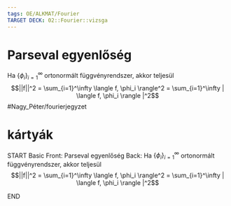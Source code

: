 ```yaml
---
tags: OE/ALKMAT/Fourier 
TARGET DECK: 02::Fourier::vizsga
---
```

# Parseval egyenlőség
Ha $\{ \phi_i \}_{i=1}^\infty$ ortonormált függvényrendszer, akkor teljesül
$$||f||^2 = \sum_{i=1}^\infty \langle f, \phi_i \rangle^2 = \sum_{i=1}^\infty | \langle f, \phi_i \rangle |^2$$
#Nagy_Péter/fourierjegyzet 

# kártyák
START
Basic
Front:
Parseval egyenlőség
Back:
Ha $\{ \phi_i \}_{i=1}^\infty$ ortonormált függvényrendszer, akkor teljesül
$$||f||^2 = \sum_{i=1}^\infty \langle f, \phi_i \rangle^2 = \sum_{i=1}^\infty | \langle f, \phi_i \rangle |^2$$
<!--ID: 1685831062076-->
END